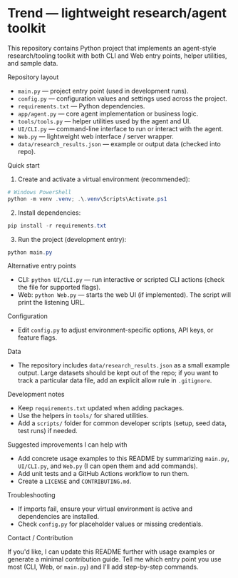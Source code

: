 # Trend — lightweight research/agent toolkit

This repository contains Python project that implements an agent-style research/tooling toolkit with both CLI and Web entry points, helper utilities, and sample data.

Repository layout

- `main.py` — project entry point (used in development runs).
- `config.py` — configuration values and settings used across the project.
- `requirements.txt` — Python dependencies.
- `app/agent.py` — core agent implementation or business logic.
- `tools/tools.py` — helper utilities used by the agent and UI.
- `UI/CLI.py` — command-line interface to run or interact with the agent.
- `Web.py` — lightweight web interface / server wrapper.
- `data/research_results.json` — example or output data (checked into repo).

Quick start

1. Create and activate a virtual environment (recommended):

```powershell
# Windows PowerShell
python -m venv .venv; .\.venv\Scripts\Activate.ps1
```

2. Install dependencies:

```powershell
pip install -r requirements.txt
```

3. Run the project (development entry):

```powershell
python main.py
```

Alternative entry points

- CLI: `python UI/CLI.py` — run interactive or scripted CLI actions (check the file for supported flags).
- Web: `python Web.py` — starts the web UI (if implemented). The script will print the listening URL.

Configuration

- Edit `config.py` to adjust environment-specific options, API keys, or feature flags.

Data

- The repository includes `data/research_results.json` as a small example output. Large datasets should be kept out of the repo; if you want to track a particular data file, add an explicit allow rule in `.gitignore`.

Development notes

- Keep `requirements.txt` updated when adding packages.
- Use the helpers in `tools/` for shared utilities.
- Add a `scripts/` folder for common developer scripts (setup, seed data, test runs) if needed.

Suggested improvements I can help with

- Add concrete usage examples to this README by summarizing `main.py`, `UI/CLI.py`, and `Web.py` (I can open them and add commands).
- Add unit tests and a GitHub Actions workflow to run them.
- Create a `LICENSE` and `CONTRIBUTING.md`.

Troubleshooting

- If imports fail, ensure your virtual environment is active and dependencies are installed.
- Check `config.py` for placeholder values or missing credentials.

Contact / Contribution

If you'd like, I can update this README further with usage examples or generate a minimal contribution guide. Tell me which entry point you use most (CLI, Web, or `main.py`) and I'll add step-by-step commands.
